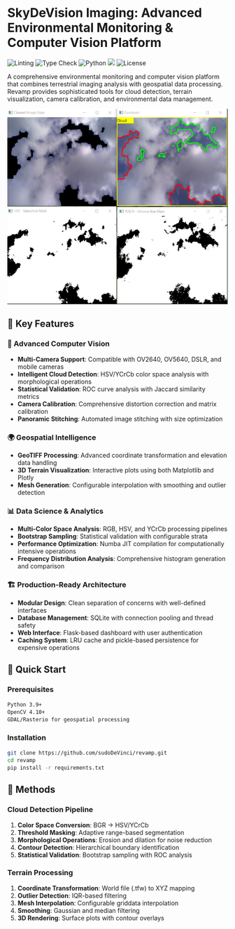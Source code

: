 # SkyDeVision Imaging: Advanced Environmental Monitoring & Computer Vision Platform

![Linting](https://github.com/sudoDeVinci/skyDeVisionImager/actions/workflows/linting.yml/badge.svg)
![Type Check](https://github.com/sudoDeVinci/skyDeVisionImager/actions/workflows/typecheck.yml/badge.svg)
![Python](https://img.shields.io/badge/python-3.12+-blue.svg)
<a href="https://lnu.diva-portal.org/smash/record.jsf?pid=diva2%3A1874520&dswid=4867"><img src="https://img.shields.io/badge/Paper-DiVA.org.lnu:130812-Green"></a>
![License](https://img.shields.io/badge/license-MIT-green.svg)

A comprehensive environmental monitoring and computer vision platform that combines terrestrial imaging analysis with geospatial data processing. Revamp provides sophisticated tools for cloud detection, terrain visualization, camera calibration, and environmental data management.

![Image recognition thumbnail](thumbnail.png)

## 🌟 Key Features

### 🔬 Advanced Computer Vision
- **Multi-Camera Support**: Compatible with OV2640, OV5640, DSLR, and mobile cameras
- **Intelligent Cloud Detection**: HSV/YCrCb color space analysis with morphological operations
- **Statistical Validation**: ROC curve analysis with Jaccard similarity metrics
- **Camera Calibration**: Comprehensive distortion correction and matrix calibration
- **Panoramic Stitching**: Automated image stitching with size optimization

### 🌍 Geospatial Intelligence
- **GeoTIFF Processing**: Advanced coordinate transformation and elevation data handling
- **3D Terrain Visualization**: Interactive plots using both Matplotlib and Plotly
- **Mesh Generation**: Configurable interpolation with smoothing and outlier detection

### 📊 Data Science & Analytics
- **Multi-Color Space Analysis**: RGB, HSV, and YCrCb processing pipelines
- **Bootstrap Sampling**: Statistical validation with configurable strata
- **Performance Optimization**: Numba JIT compilation for computationally intensive operations
- **Frequency Distribution Analysis**: Comprehensive histogram generation and comparison

### 🏗️ Production-Ready Architecture
- **Modular Design**: Clean separation of concerns with well-defined interfaces
- **Database Management**: SQLite with connection pooling and thread safety
- **Web Interface**: Flask-based dashboard with user authentication
- **Caching System**: LRU cache and pickle-based persistence for expensive operations

## 🚀 Quick Start

### Prerequisites
```bash
Python 3.9+
OpenCV 4.10+
GDAL/Rasterio for geospatial processing
```

### Installation
```bash
git clone https://github.com/sudoDeVinci/revamp.git
cd revamp
pip install -r requirements.txt
```
## 🧪 Methods

### Cloud Detection Pipeline
1. **Color Space Conversion**: BGR → HSV/YCrCb
2. **Threshold Masking**: Adaptive range-based segmentation
3. **Morphological Operations**: Erosion and dilation for noise reduction
4. **Contour Detection**: Hierarchical boundary identification
5. **Statistical Validation**: Bootstrap sampling with ROC analysis

### Terrain Processing
1. **Coordinate Transformation**: World file (.tfw) to XYZ mapping
2. **Outlier Detection**: IQR-based filtering
3. **Mesh Interpolation**: Configurable griddata interpolation
4. **Smoothing**: Gaussian and median filtering
5. **3D Rendering**: Surface plots with contour overlays
